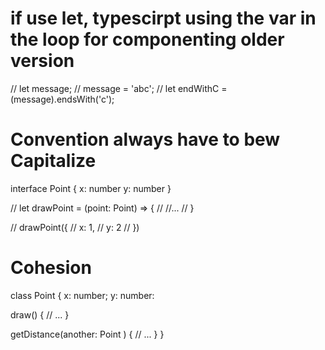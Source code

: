 
# if use let, typescirpt using the var in the loop for componenting older version


// let message;
// message = 'abc';
// let endWithC = (<string>message).endsWith('c');

# Convention always have to bew Capitalize
 interface Point {
   x: number
   y: number
}

// let drawPoint = (point: Point) => {
//   //...
// }

// drawPoint({
//   x: 1,
//   y: 2
// })

# Cohesion

class Point {
  x: number;
  y: number:

  draw() {
    // ...
  }

  getDistance(another: Point ) {
    // ...
  }
}
